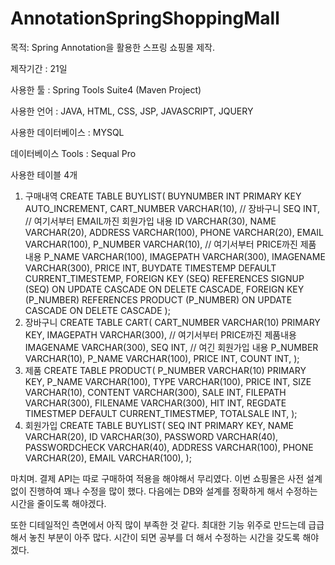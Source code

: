 # AnnotationSpringShoppingMall

목적: Spring Annotation을 활용한 스프링 쇼핑몰 제작.

제작기간 : 21일

사용한 툴 : Spring Tools Suite4 (Maven Project)

사용한 언어 : JAVA, HTML, CSS, JSP, JAVASCRIPT, JQUERY

사용한 데이터베이스 : MYSQL

데이터베이스 Tools : Sequal Pro

사용한 테이블 4개
1. 구매내역
  CREATE TABLE BUYLIST(
    BUYNUMBER INT PRIMARY KEY AUTO_INCREMENT,
    CART_NUMBER VARCHAR(10), // 장바구니
    SEQ INT, // 여기서부터 EMAIL까진 회원가입 내용
    ID VARCHAR(30),
    NAME VARCHAR(20),
    ADDRESS VARCHAR(100),
    PHONE VARCHAR(20),
    EMAIL VARCHAR(100),
    P_NUMBER VARCHAR(10), // 여기서부터 PRICE까진 제품 내용
    P_NAME VARCHAR(100),
    IMAGEPATH VARCHAR(300),
    IMAGENAME VARCHAR(300),
    PRICE INT,
    BUYDATE TIMESTEMP DEFAULT CURRENT_TIMESTEMP,
    FOREIGN KEY (SEQ) REFERENCES SIGNUP (SEQ) ON UPDATE CASCADE ON DELETE CASCADE,
    FOREIGN KEY (P_NUMBER) REFERENCES PRODUCT (P_NUMBER) ON UPDATE CASCADE ON DELETE CASCADE
  ); 
2. 장바구니 
  CREATE TABLE CART(
    CART_NUMBER VARCHAR(10) PRIMARY KEY,
    IMAGEPATH VARCHAR(300), // 여기서부터 PRICE까진 제품내용
    IMAGENAME VARCHAR(300),
    SEQ INT, // 여긴 회원가입 내용
    P_NUMBER VARCHAR(10),
    P_NAME VARCHAR(100), 
    PRICE INT,
    COUNT INT,
  ); 
3. 제품
  CREATE TABLE PRODUCT(
    P_NUMBER VARCHAR(10) PRIMARY KEY,
    P_NAME VARCHAR(100),
    TYPE VARCHAR(100),
    PRICE INT,
    SIZE VARCHAR(10),
    CONTENT VARCHAR(300),
    SALE INT,
    FILEPATH VARCHAR(300),
    FILENAME VARCHAR(300),
    HIT INT,
    REGDATE TIMESTMEP DEFAULT CURRENT_TIMESTMEP,
    TOTALSALE INT,
  ); 
4. 회원가입
  CREATE TABLE BUYLIST(
    SEQ INT PRIMARY KEY,
    NAME VARCHAR(20),
    ID VARCHAR(30),
    PASSWORD VARCHAR(40),
    PASSWORDCHECK VARCHAR(40),
    ADDRESS VARCHAR(100),
    PHONE VARCHAR(20),
    EMAIL VARCHAR(100),
  ); 
  
마치며.
결제 API는 따로 구매하여 적용을 해야해서 무리였다.
이번 쇼핑몰은 사전 설계없이 진행하여 꽤나 수정을 많이 했다.
다음에는 DB와 설계를 정확하게 해서 수정하는 시간을 줄이도록 해야겠다.

또한 디테일적인 측면에서 아직 많이 부족한 것 같다. 최대한 기능 위주로 만드는데 급급해서 놓친 부분이 아주 많다.
시간이 되면 공부를 더 해서 수정하는 시간을 갖도록 해야겠다.
